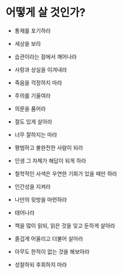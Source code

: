 # 어떻게 살 것인가?


- 통제를 포기하라

- 세상을 보라

- 습관이라는 잠에서 깨어나라

- 사랑과 상실을 이겨내라

- 죽음을 걱정하지 마라

- 주의를 기울여라

- 의문을 품어라

- 절도 있게 살아라

- 너무 잘하지는 마라

- 평범하고 불완전한 사람이 되라

- 인생 그 자체가 해답이 되게 하라

- 철학적인 사색은 우연한 기회가 있을 때만 하라

- 인간성을 지켜라

- 나만의 뒷방을 마련하라

- 태어나라

- 책을 많이 읽되, 읽은 것을 잊고 둔하게 살아라

- 즐겁게 어울리고 더불어 살아라

- 아무도 한적이 없는 것을 해보아라

- 성찰하되 후회하지 마라


